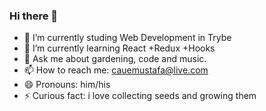 ### Hi there 👋

- 🔭 I’m currently studing Web Development in Trybe
- 🌱 I’m currently learning React +Redux +Hooks
- 💬 Ask me about gardening, code and music.
- 📫 How to reach me: cauemustafa@live.com
- 😄 Pronouns: him/his
- ⚡ Curious fact: i love collecting seeds and growing them
